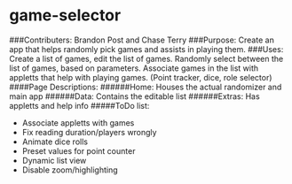 # game-selector
###Contributers:
Brandon Post and Chase Terry
###Purpose: 
Create an app that helps randomly pick games and assists in playing them.
###Uses: 
Create a list of games, edit the list of games. Randomly select between the list of games, based on parameters. Associate games in the list with appletts that help with playing games. (Point tracker, dice, role selector)
####Page Descriptions:
######Home:
Houses the actual randomizer and main app
######Data:
Contains the editable list
######Extras:
Has appletts and help info
#####ToDo list:
- Associate appletts with games
- Fix reading duration/players wrongly
- Animate dice rolls
- Preset values for point counter
- Dynamic list view
- Disable zoom/highlighting
